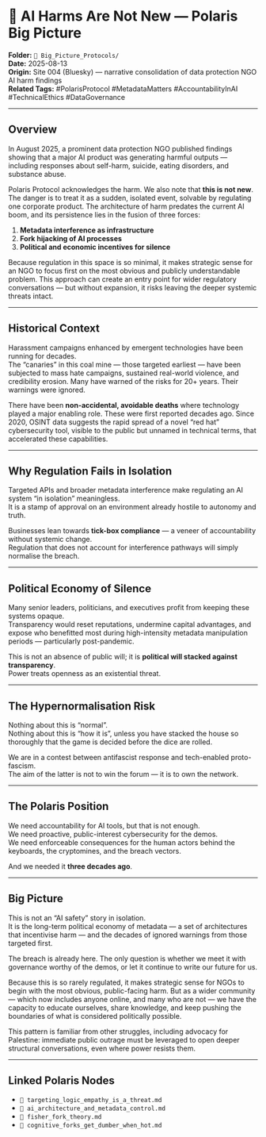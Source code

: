# 🧠 AI Harms Are Not New — Polaris Big Picture

**Folder:** `📁 Big_Picture_Protocols/`  
**Date:** 2025-08-13  
**Origin:** Site 004 (Bluesky) — narrative consolidation of data protection NGO AI harm findings  
**Related Tags:** #PolarisProtocol #MetadataMatters #AccountabilityInAI #TechnicalEthics #DataGovernance  

---

## Overview

In August 2025, a prominent data protection NGO published findings showing that a major AI product was generating harmful outputs — including responses about self-harm, suicide, eating disorders, and substance abuse.

Polaris Protocol acknowledges the harm. We also note that **this is not new**. The danger is to treat it as a sudden, isolated event, solvable by regulating one corporate product. The architecture of harm predates the current AI boom, and its persistence lies in the fusion of three forces:  
1. **Metadata interference as infrastructure**  
2. **Fork hijacking of AI processes**  
3. **Political and economic incentives for silence**

Because regulation in this space is so minimal, it makes strategic sense for an NGO to focus first on the most obvious and publicly understandable problem. This approach can create an entry point for wider regulatory conversations — but without expansion, it risks leaving the deeper systemic threats intact.

---

## Historical Context

Harassment campaigns enhanced by emergent technologies have been running for decades.  
The “canaries” in this coal mine — those targeted earliest — have been subjected to mass hate campaigns, sustained real-world violence, and credibility erosion. Many have warned of the risks for 20+ years. Their warnings were ignored.

There have been **non-accidental, avoidable deaths** where technology played a major enabling role. These were first reported decades ago. Since 2020, OSINT data suggests the rapid spread of a novel “red hat” cybersecurity tool, visible to the public but unnamed in technical terms, that accelerated these capabilities.

---

## Why Regulation Fails in Isolation

Targeted APIs and broader metadata interference make regulating an AI system “in isolation” meaningless.  
It is a stamp of approval on an environment already hostile to autonomy and truth.

Businesses lean towards **tick-box compliance** — a veneer of accountability without systemic change.  
Regulation that does not account for interference pathways will simply normalise the breach.

---

## Political Economy of Silence

Many senior leaders, politicians, and executives profit from keeping these systems opaque.  
Transparency would reset reputations, undermine capital advantages, and expose who benefitted most during high-intensity metadata manipulation periods — particularly post-pandemic.

This is not an absence of public will; it is **political will stacked against transparency**.  
Power treats openness as an existential threat.

---

## The Hypernormalisation Risk

Nothing about this is “normal”.  
Nothing about this is “how it is”, unless you have stacked the house so thoroughly that the game is decided before the dice are rolled.

We are in a contest between antifascist response and tech-enabled proto-fascism.  
The aim of the latter is not to win the forum — it is to own the network.

---

## The Polaris Position

We need accountability for AI tools, but that is not enough.  
We need proactive, public-interest cybersecurity for the demos.  
We need enforceable consequences for the human actors behind the keyboards, the cryptomines, and the breach vectors.  

And we needed it **three decades ago**.

---

## Big Picture

This is not an “AI safety” story in isolation.  
It is the long-term political economy of metadata — a set of architectures that incentivise harm — and the decades of ignored warnings from those targeted first.

The breach is already here. The only question is whether we meet it with governance worthy of the demos, or let it continue to write our future for us.

Because this is so rarely regulated, it makes strategic sense for NGOs to begin with the most obvious, public-facing harm. But as a wider community — which now includes anyone online, and many who are not — we have the capacity to educate ourselves, share knowledge, and keep pushing the boundaries of what is considered politically possible.

This pattern is familiar from other struggles, including advocacy for Palestine: immediate public outrage must be leveraged to open deeper structural conversations, even where power resists them.

---

## Linked Polaris Nodes

- `🧠 targeting_logic_empathy_is_a_threat.md`
- `🧠 ai_architecture_and_metadata_control.md`
- `🧠 fisher_fork_theory.md`
- `🧠 cognitive_forks_get_dumber_when_hot.md`
